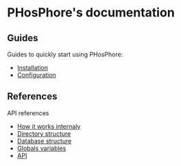 # PHosPhore's documentation

## Guides
Guides to quickly start using PHosPhore:

- [Installation](guides/installation.md)
- [Configuration](guides/configuration.md)

## References
API references

- [How it works internaly](references/process.md)
- [Directory structure](references/folders.md)
- [Database structure](references/database.md)
- [Globals variables](references/globals.md)
- [API](references/api.md)
